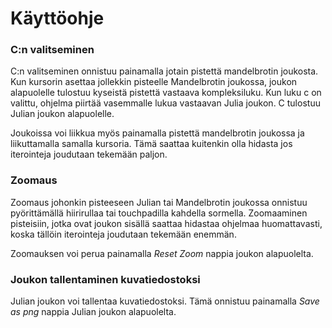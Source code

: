 
# Käyttöohje

### C:n valitseminen

C:n valitseminen onnistuu painamalla jotain pistettä mandelbrotin joukosta. Kun kursorin asettaa jollekkin pisteelle Mandelbrotin joukossa, joukon alapuolelle tulostuu kyseistä pistettä vastaava kompleksiluku. Kun luku c on valittu, ohjelma piirtää vasemmalle lukua vastaavan Julia joukon. C tulostuu Julian joukon alapuolelle.

Joukoissa voi liikkua myös painamalla pistettä mandelbrotin joukossa ja liikuttamalla samalla kursoria. Tämä saattaa kuitenkin olla hidasta jos iterointeja joudutaan tekemään paljon.

### Zoomaus

Zoomaus johonkin pisteeseen Julian tai Mandelbrotin joukossa onnistuu pyörittämällä hiirirullaa tai touchpadilla kahdella sormella. Zoomaaminen pisteisiin, jotka ovat joukon sisällä saattaa hidastaa ohjelmaa huomattavasti, koska tällöin iterointeja joudutaan tekemään enemmän.

Zoomauksen voi perua painamalla _Reset Zoom_ nappia joukon alapuolelta.
### Joukon tallentaminen kuvatiedostoksi

Julian joukon voi tallentaa kuvatiedostoksi. Tämä onnistuu painamalla _Save as png_ nappia Julian joukon alapuolelta.

